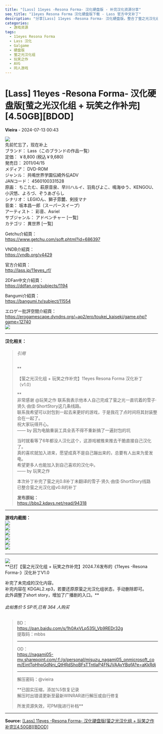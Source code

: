 ```yaml
---
title: "[Lass] 11eyes -Resona Forma- 汉化硬盘版 - 补完汉化资源分享"
seo_title: "11eyes Resona Forma 汉化硬盘版下载 - Lass 官方中文补丁"
description: "分享[Lass] 11eyes -Resona Forma- 汉化硬盘版，整合了萤之光汉化组与玩笑之作补完的最新汉化补丁，包含游戏介绍、下载链接及安装说明。"
categories:
  - 游戏资源
tags:
  - 11eyes Resona Forma
  - Lass 汉化
  - Galgame
  - 硬盘版
  - 萤之光汉化组
  - 玩笑之作
  - AVG
  - 同人游戏
---
```


# [Lass] 11eyes -Resona Forma- 汉化硬盘版[萤之光汉化组 + 玩笑之作补完][4.50GB][BDOD]

**Vieira** - 2024-07-13 00:43

![](https://p.inari.site/guest/24-07/13/66915bfe1f7ae.webp)  
先前忙忘了，现在补上  
ブランド： Lass（このブランドの作品一覧）  
定価： ￥8,800 (税込￥9,680)  
発売日： 2011/04/15  
メディア： DVD-ROM  
ジャンル： 共鳴世界学園伝綺外伝ADV  
JANコード： 4560100331528  
原画： ちこたむ、萩原音泉、早川ハルイ、羽鳥ぴよこ、鳴海ゆう、KENGOU、小沢悠、よろづ、ぞうあざらし  
シナリオ： LEGIOん、獅子雰麓、剣技マナ  
音楽： 坂本昌一郎（スーパースイープ）  
アーティスト： 彩音、Asriel  
サブジャンル： アドベンチャー [一覧]  
カテゴリ： 異世界 [一覧]  
  
Getchu介紹頁：  
<https://www.getchu.com/soft.phtml?id=686397>  
  
VNDB介紹頁：  
<https://vndb.org/v4429>  
  
官方介紹頁：  
<http://lass.jp/11eyes_rf/>  
  
2DFan中文介紹頁：  
<https://ddfan.org/subjects/1194>  
  
Bangumi介紹頁：  
<https://bangumi.tv/subject/11554>  
  
エロゲー批評空間介紹頁：  
<https://erogamescape.dyndns.org/~ap2/ero/toukei_kaiseki/game.php?game=12740>  
![](https://p.inari.site/guest/24-07/13/66915d542115a.jpg)  


* * *

  
**汉化相关：**  


> ###### 引用
> 
>   
> **
> 
> 【萤之光汉化组 + 玩笑之作补完】11eyes Resona Forma 汉化补丁 （v1.0）
> 
> **  
>  非常感谢 @玩笑之作 联系我表示他本人自己完成了萤之光一直坑着的雪子·贤久·由佳·ShortStory这几条线路。  
> 联系我希望可以封包到一起去来更好的游戏，于是我花了点时间将其封装整合在一起了。  
> 祝大家玩得开心。  
> —— by 因为电脑重装工具全丢不得不重新搞了一遍封包的坑  
>   
> 当时就看等了6年都没人汉化这个，这游戏被推来推去干脆直接自己汉化了。  
> 真的喜欢就加入进来，愿望成真不是自己蹦出来的，总要有人出来为爱发电。  
> 希望更多人也能加入到自己喜欢的汉化中。  
> —— by 玩笑之作  
>   
> 本次补丁补完了萤之光0.8补丁未翻译的雪子·贤久·由佳·ShortStory线路  
> 已整合萤之光汉化组v0.8的补丁  
>   
> **发布原帖：**  
> <https://bbs2.kdays.net/read/94318>  
> 

  


* * *

  
**游戏内截图：**  
![](https://files.catbox.moe/brtln8.jpg)  
![](https://files.catbox.moe/uyb751.jpg)  
![](https://files.catbox.moe/iykioe.jpg)  
![](https://files.catbox.moe/l7bbjz.jpg)  
![](https://files.catbox.moe/xg52kz.jpg)  
![](https://files.catbox.moe/y7kmqv.jpg)  


* * *

  
![](https://files.catbox.moe/wqfyxd.jpg)  
**已打【萤之光汉化组 + 玩笑之作补完】2024.7.6发布的《11eyes -Resona Forma-》汉化补丁V1.0  
  
补完了未完成的汉化内容。  
补完内容在 KDGAL2.xp3，若要还原原萤之光汉化组状态，手动删除即可。  
此外调整了short story，增加了广播剧的入口。**  


###### 此帖售价 5 SP币,已有 364 人购买

>   
>   
> BD：  
> <https://pan.baidu.com/s/1h0AxVLp535l_Vb9REDr32g>  
> 提取码：mbbs  
> 
> 
> * * *
> 
>   
> OD：  
> <https://nagami05-my.sharepoint.com/:f:/g/personal/misuzu_nagami05_onmicrosoft_com/EintTpHhpGdNni_QtHRdShoBFsTTntIaP4FNJVAAvYBqfA?e=aKkRdj>  
> 
> 
> * * *
> 
>   
>   
> 解压密码：@vieira  
>   
> **已固实压缩，添加%5恢复记录  
>  解压时出错请更新至最新WINRAR进行解压或自行修复  
>   
> 所发资源失效，可PM我进行补档**  
> 


---

**Source:** [[Lass] 11eyes -Resona Forma- 汉化硬盘版[萤之光汉化组 + 玩笑之作补完][4.50GB][BDOD]](https://www.south-plus.net/read.php?tid-2247560-fpage-6.html)
<script type="application/ld+json">
{
  "@context": "https://schema.org",
  "@type": "VideoGame",
  "name": "11eyes -Resona Forma- 汉化硬盘版",
  "alternateName": "[Lass] 11eyes -Resona Forma- 汉化硬盘版[萤之光汉化组 + 玩笑之作补完][4.50GB][BDOD]",
  "description": "! 先前忙忘了，现在补上 ブランド： Lass（このブランドの作品一覧） 定価： ￥8,800 (税込￥9,680) 発売日： 2011/04/15 メディア： DVD-ROM ジャンル： 共鳴世界学園伝綺外伝ADV JANコード： 4560100331528 原画：...",
  "image": "https://p.inari.site/guest/24-07/13/66915bfe1f7ae.webp",
  "datePublished": "2025-08-31 17:01:00",
  "author": {
    "@type": "Person",
    "name": "Vieira"
  },
  "operatingSystem": "Windows",
  "applicationCategory": "GameApplication",
  "url": "https://www.south-plus.net/read.php?tid-2247560-fpage-6.html"
}
</script>
